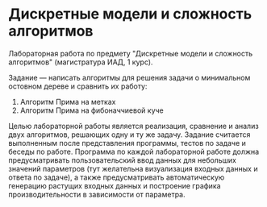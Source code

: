 # Дискретные модели и сложность алгоритмов
Лабораторная работа по предмету "Дискретные модели и сложность алгоритмов" (магистратура ИАД, 1 курс).

Задание — написать алгоритмы для решения задачи о минимальном остовном дереве и сравнить их работу:
1) Алгоритм Прима на метках
2) Алгоритм Прима на фибоначчиевой куче

Целью лабораторной работы является реализация, сравнение и анализ двух алгоритмов, решающих одну и ту же задачу. Задание считается выполненным после представления программы, тестов по задаче и беседы по работе. Программа по каждой лабораторной работе должна предусматривать пользовательский ввод данных для небольших значений параметров (тут желательна визуализация входных данных и ответа по задаче), а также предусматривать автоматическую генерацию растущих входных данных и построение графика производительности в зависимости от параметра.
